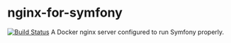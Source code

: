 # nginx-for-symfony
[![Build Status](https://travis-ci.org/fgamess/nginx-for-symfony.svg?branch=master)](https://travis-ci.org/fgamess/nginx-for-symfony)
A Docker nginx server configured to run Symfony properly.
